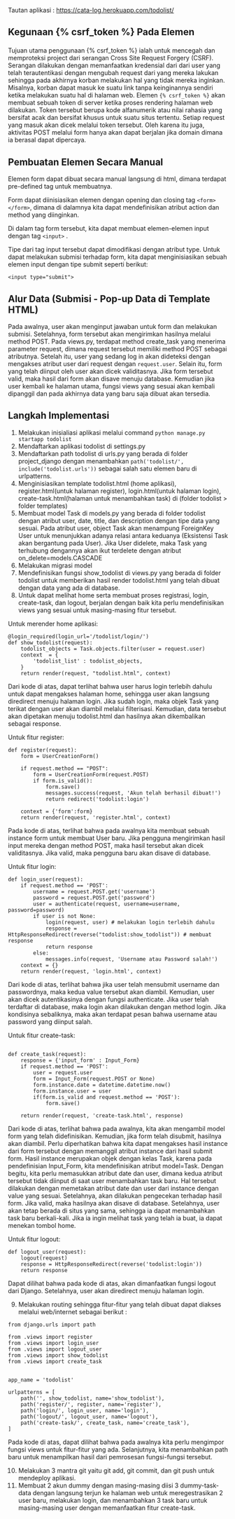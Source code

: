 Tautan aplikasi : https://cata-log.herokuapp.com/todolist/


## Kegunaan {% csrf_token %} Pada Elemen <form>

Tujuan utama penggunaan {% csrf_token %} ialah untuk mencegah dan memproteksi project dari serangan Cross Site Request Forgery (CSRF). Serangan dilakukan dengan memanfaatkan kredensial dari dari user yang telah terautentikasi dengan mengubah request dari yang mereka lakukan sehingga pada akhirnya korban melakukan hal yang tidak mereka inginkan. Misalnya, korban dapat masuk ke suatu link tanpa keinginannya sendiri ketika melakukan suatu hal di halaman web. Elemen `{% csrf_token %}` akan membuat sebuah token di server ketika proses rendering halaman web dilakukan. Token tersebut berupa kode alfanumerik atau nilai rahasia yang bersifat acak dan bersifat khusus untuk suatu situs tertentu. Setiap request yang masuk akan dicek melalui token tersebut. Oleh karena itu juga, aktivitas POST melalui form hanya akan dapat berjalan jika domain dimana ia berasal dapat dipercaya. 

## Pembuatan Elemen <form> Secara Manual 
Elemen form dapat dibuat secara manual langsung di html, dimana terdapat pre-defined tag untuk membuatnya. 

Form dapat diinisiasikan elemen dengan opening dan closing tag `<form></form>`, dimana di dalamnya kita dapat mendefinisikan atribut action dan method yang diinginkan. 

Di dalam tag form tersebut, kita dapat membuat elemen-elemen input dengan tag `<input>` .

Tipe dari tag input tersebut dapat dimodifikasi dengan atribut type. Untuk dapat melakukan submisi terhadap form, kita dapat menginisiasikan sebuah elemen input dengan tipe submit seperti berikut:

`<input type="submit">` 

## Alur Data (Submisi - Pop-up Data di Template HTML)
Pada awalnya, user akan menginput jawaban untuk form dan melakukan submisi. Setelahnya, form tersebut akan mengirimkan hasilnya melalui method POST. Pada views.py, terdapat method create_task yang menerima parameter request, dimana request tersebut memiliki method POST sebagai atributnya. Setelah itu, user yang sedang log in akan dideteksi dengan mengakses atribut user dari request dengan `request.user`. Selain itu, form yang telah diinput oleh user akan dicek validitasnya. Jika form tersebut valid, maka hasil dari form akan disave menuju database. Kemudian jika user kembali ke halaman utama, fungsi views yang sesuai akan kembali dipanggil dan pada akhirnya data yang baru saja dibuat akan tersedia.

## Langkah Implementasi
1. Melakukan inisialiasi aplikasi melalui command `python manage.py startapp todolist` 
2. Mendaftarkan aplikasi todolist di settings.py
3. Mendaftarkan path todolist di urls.py yang berada di folder project_django dengan menambahkan `path('todolist/', include('todolist.urls'))` sebagai salah satu elemen baru di urlpatterns.
4. Menginisiasikan template todolist.html (home aplikasi), register.html(untuk halaman register), login.html(untuk halaman login), create-task.html(halaman untuk menambahkan task) di (folder todolist > folder templates)
5. Membuat model Task di models.py yang berada di folder todolist dengan atribut user, date, title, dan description dengan tipe data yang sesuai. Pada atribut user, object Task akan menampung ForeignKey User untuk menunjukkan adanya relasi antara keduanya (Eksistensi Task akan bergantung pada User). Jika User didelete, maka Task yang terhubung dengannya akan ikut terdelete dengan atribut on_delete=models.CASCADE
6. Melakukan migrasi model
7. Mendefinisikan fungsi show_todolist di views.py yang berada di folder todolist untuk memberikan hasil render todolist.html yang telah dibuat dengan data yang ada di database.
8. Untuk dapat melihat home serta membuat proses registrasi, login, create-task, dan logout, berjalan dengan baik kita perlu mendefinisikan views yang sesuai untuk masing-masing fitur tersebut.

Untuk merender home aplikasi:
```
@login_required(login_url='/todolist/login/')
def show_todolist(request):
    todolist_objects = Task.objects.filter(user = request.user)
    context  = {
        'todolist_list' : todolist_objects,
    }
    return render(request, "todolist.html", context)
```
Dari kode di atas, dapat terlihat bahwa user harus login terlebih dahulu untuk dapat mengakses halaman home, sehingga user akan langsung diredirect menuju halaman login. Jika sudah login, maka objek Task yang terikat dengan user akan diambil melalui filterisasi. Kemudian, data tersebut akan dipetakan menuju todolist.html dan hasilnya akan dikembalikan sebagai response. 


Untuk fitur register:
```
def register(request):
    form = UserCreationForm()

    if request.method == "POST":
        form = UserCreationForm(request.POST)
        if form.is_valid():
            form.save()
            messages.success(request, 'Akun telah berhasil dibuat!')
            return redirect('todolist:login')
    
    context = {'form':form}
    return render(request, 'register.html', context)
```
Pada kode di atas, terlihat bahwa pada awalnya kita membuat sebuah instance form untuk membuat User baru. Jika pengguna mengirimkan hasil input mereka dengan method POST, maka hasil tersebut akan dicek validitasnya. Jika valid, maka pengguna baru akan disave di database.

Untuk fitur login:
```
def login_user(request):
    if request.method == 'POST':
        username = request.POST.get('username')
        password = request.POST.get('password')
        user = authenticate(request, username=username, password=password)
        if user is not None:
            login(request, user) # melakukan login terlebih dahulu
            response = HttpResponseRedirect(reverse("todolist:show_todolist")) # membuat response
            return response
        else:
            messages.info(request, 'Username atau Password salah!')
    context = {}
    return render(request, 'login.html', context)
```
Dari kode di atas, terlihat bahwa jika user telah mensubmit username dan passwordnya, maka kedua value tersebut akan diambil. Kemudian, user akan dicek autentikasinya dengan fungsi authenticate. Jika user telah terdaftar di database, maka login akan dilakukan dengan method login. Jika kondisinya sebaliknya, maka akan terdapat pesan bahwa username atau password yang diinput salah.

Untuk fitur create-task:
```

def create_task(request):
    response = {'input_form' : Input_Form}
    if request.method == 'POST':
        user = request.user
        form = Input_Form(request.POST or None)
        form.instance.date = datetime.datetime.now()
        form.instance.user = user
        if(form.is_valid and request.method == 'POST'):
            form.save()
    
    return render(request, 'create-task.html', response)
```
Dari kode di atas, terlihat bahwa pada awalnya, kita akan mengambil model form yang telah didefinisikan. Kemudian, jika form telah disubmit, hasilnya akan diambil. Perlu diperhatikan bahwa kita dapat mengakses hasil instance dari form tersebut dengan memanggil atribut instance dari hasil submit form. Hasil instance merupakan objek dengan kelas Task, karena pada pendefinisian Input_Form, kita mendefinisikan atribut model=Task. Dengan begitu, kita perlu memasukkan atribut date dan user, dimana kedua atribut tersebut tidak diinput di saat user menambahkan task baru. Hal tersebut dilakukan dengan memetakan atribut date dan user dari instance dengan value yang sesuai. Setelahnya, akan dilakukan pengecekan terhadap hasil form. Jika valid, maka hasilnya akan disave di database. Setelahnya, user akan tetap berada di situs yang sama, sehingga ia dapat menambahkan task baru berkali-kali. Jika ia ingin melihat task yang telah ia buat, ia dapat menekan tombol home. 

Untuk fitur logout:
```
def logout_user(request):
    logout(request)
    response = HttpResponseRedirect(reverse('todolist:login'))
    return response
```
Dapat dilihat bahwa pada kode di atas, akan dimanfaatkan fungsi logout dari Django. Setelahnya, user akan diredirect menuju halaman login.

9. Melakukan routing sehingga fitur-fitur yang telah dibuat dapat diakses melalui web/internet sebagai berikut : 
```
from django.urls import path

from .views import register
from .views import login_user
from .views import logout_user
from .views import show_todolist
from .views import create_task


app_name = 'todolist'

urlpatterns = [
    path('', show_todolist, name='show_todolist'),
    path('register/', register, name='register'),
    path('login/', login_user, name='login'),
    path('logout/', logout_user, name='logout'),
    path('create-task/', create_task, name='create_task'),
]
```
Pada kode di atas, dapat dilihat bahwa pada awalnya kita perlu mengimpor fungsi views untuk fitur-fitur yang ada. Selanjutnya, kita menambahkan path baru untuk menampilkan hasil dari pemrosesan fungsi-fungsi tersebut. 

10. Melakukan 3 mantra git yaitu git add, git commit, dan git push untuk mendeploy aplikasi.
11. Membuat 2 akun dummy dengan masing-masing diisi 3 dummy-task-data dengan langsung terjun ke halaman web untuk meregestrasikan 2 user baru, melakukan login, dan menambahkan 3 task baru untuk masing-masing user dengan memanfaatkan fitur create-task.
